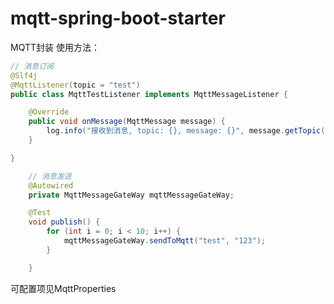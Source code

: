 # mqtt-spring-boot-starter
MQTT封装 使用方法：
```java
// 消息订阅
@Slf4j
@MqttListener(topic = "test")
public class MqttTestListener implements MqttMessageListener {

	@Override
	public void onMessage(MqttMessage message) {
		log.info("接收到消息, topic: {}, message: {}", message.getTopic(), message);
	}

}
```

```java
    // 消息发送
    @Autowired
	private MqttMessageGateWay mqttMessageGateWay;

	@Test
	void publish() {
		for (int i = 0; i < 10; i++) {
			mqttMessageGateWay.sendToMqtt("test", "123");
		}

	}
```
可配置项见MqttProperties
